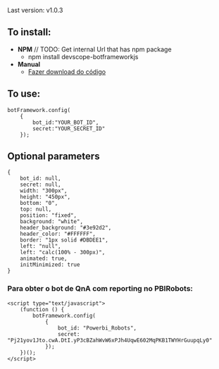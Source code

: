 Last version: v1.0.3

## To install: ##

* **NPM** // TODO: Get internal Url that has npm package
    * npm install devscope-botframeworkjs
* **Manual**
    * [Fazer download do código](https://raw.githubusercontent.com/ruisilva450/devscope-botframeworkjs/master/src/botFramework.js?token=AFYvWufX5ZpuKUCoo90d824b1Sokg_pxks5amEb3wA%3D%3D)

## To use: ##

```
botFramework.config(
    {
        bot_id:"YOUR_BOT_ID",
        secret:"YOUR_SECRET_ID"
    });
```
## Optional parameters ##
```
{
    bot_id: null,
    secret: null,
    width: "300px",
    height: "450px",
    bottom: "0",
    top: null,
    position: "fixed",
    background: "white",
    header_background: "#3e92d2",
    header_color: "#FFFFFF",
    border: "1px solid #DBDEE1",
    left: "null",
    left: "calc(100% - 300px)",
    animated: true,
    initMinimized: true
}
```

### Para obter o bot de QnA com reporting no PBIRobots: ###

``` 
<script type="text/javascript">
    (function () {
        botFramework.config(
            {
                bot_id: "Powerbi_Robots",
                secret: "Pj21yov1Jto.cwA.DtI.yP3cBZahWvW6xPJh4UqwE602MqPKB1TWYHrGuupqLy0"
            });
    })();
</script>
```